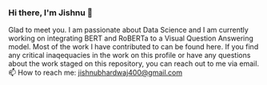 ### Hi there, I'm Jishnu 👋
Glad to meet you.
I am passionate about Data Science and I am currently working on integrating BERT and RoBERTa to a Visual Question Answering model. 
Most of the work I have contributed to can be found here. 
If you find any critical inaqequacies in the work on this profile or have any questions about the work staged on this repository, 
you can reach out to me via email. 
📫 How to reach me: jishnubhardwaj400@gmail.com

<!--
**jish0402/jish0402** is a ✨ _special_ ✨ repository because its `README.md` (this file) appears on your GitHub profile.

Here are some ideas to get you started:

- 🔭 I’m currently working on ...
- 🌱 I’m currently learning ...
- 👯 I’m looking to collaborate on ...
- 🤔 I’m looking for help with ...
- 💬 Ask me about ...
- 📫 How to reach me: ...
- 😄 Pronouns: ...
- ⚡ Fun fact: ...
-->
